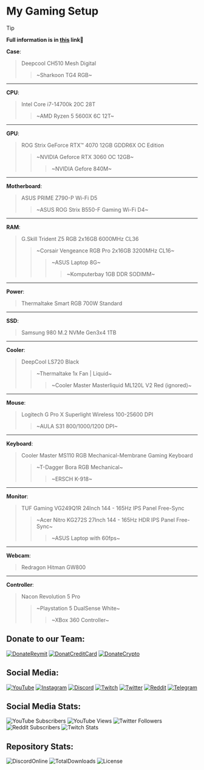 # My Gaming Setup

> [!TIP]
**Full information is in [this](https://www.instagram.com/stories/highlights/17917990355294297/) link💛**

**Case**:
> Deepcool CH510 Mesh Digital
>> ~Sharkoon TG4 RGB~
___
**CPU**:
> Intel Core i7-14700k 20C 28T
>> ~AMD Ryzen 5 5600X 6C 12T~
___
**GPU**:
> ROG Strix GeForce RTX™ 4070 12GB GDDR6X OC Edition
>> ~NVIDIA Geforce RTX 3060 OC 12GB~
>>> ~NVIDIA Gefore 840M~
___
**Motherboard**:
> ASUS PRIME Z790-P Wi-Fi D5
>> ~ASUS ROG Strix B550-F Gaming Wi-Fi D4~
___
**RAM**:
> G.Skill Trident Z5 RGB 2x16GB 6000MHz CL36
>> ~Corsair Vengeance RGB Pro 2x16GB 3200MHz CL16~
>>> ~ASUS Laptop 8G~
>>>> ~Komputerbay 1GB DDR SODIMM~
___
**Power**:
> Thermaltake Smart RGB 700W Standard
___
**SSD**:
> Samsung 980 M.2 NVMe Gen3x4 1TB
___
**Cooler**:
> DeepCool LS720 Black
>> ~Thermaltake 1x Fan | Liquid~
>>> ~Cooler Master Masterliquid ML120L V2 Red (ignored)~
___
**Mouse**:
> Logitech G Pro X Superlight Wireless 100-25600 DPI
>> ~AULA S31 800/1000/1200 DPI~
___
**Keyboard**:
> Cooler Master MS110 RGB Mechanical-Membrane Gaming Keyboard
>> ~T-Dagger Bora RGB Mechanical~
>>> ~ERSCH K-918~
___
**Monitor**:
> TUF Gaming VG249Q1R 24Inch 144 - 165Hz IPS Panel Free-Sync
>> ~Acer Nitro KG272S 27Inch 144 - 165Hz HDR IPS Panel Free-Sync~
>>> ~ASUS Laptop with 60fps~
___
**Webcam**:
> Redragon Hitman GW800
___
**Controller**:
> Nacon Revolution 5 Pro
>> ~Playstation 5 DualSense White~
>>> ~XBox 360 Controller~



## Donate to our Team:
[![DonateReymit](https://img.shields.io/badge/Donate-Reymit-purple)](https://reymit.ir/examid6540)
[![DonatCreditCard](https://img.shields.io/badge/Donate-CreditCard-blue.svg)](https://reymit.ir/examid6540?int)
[![DonateCrypto](https://img.shields.io/badge/Donate-Crypto-orange.svg)](https://reymit.ir/examid6540?crypto)

## Social Media:
[![YouTube](https://img.shields.io/badge/YouTube-%23FF0000.svg?style=for-the-badge&logo=YouTube&logoColor=white)](https://www.youtube.com/c/Examid6540)
[![Instagram](https://img.shields.io/badge/Instagram-%23E4405F.svg?style=for-the-badge&logo=Instagram&logoColor=white)](https://www.instagram.com/examid6540)
[![Discord](https://img.shields.io/badge/%3CExamid%3E-%237289DA.svg?style=for-the-badge&logo=discord&logoColor=white)](https://discord.com/invite/yEhhndhFHW)
[![Twitch](https://img.shields.io/badge/Twitch-%239146FF.svg?style=for-the-badge&logo=Twitch&logoColor=white)](https://www.twitch.tv/examid6540)
[![Twitter](https://img.shields.io/badge/Twitter-%231DA1F2.svg?style=for-the-badge&logo=Twitter&logoColor=white)](https://twitter.com/examid6540)
[![Reddit](https://img.shields.io/badge/Reddit-FF4500?style=for-the-badge&logo=reddit&logoColor=white)](https://www.reddit.com/user/examid6540)
[![Telegram](https://img.shields.io/badge/Telegram-2CA5E0?style=for-the-badge&logo=telegram&logoColor=white)](https://t.me/examid6540)

## Social Media Stats:
![YouTube Subscribers](https://img.shields.io/youtube/channel/subscribers/UCKER67LXWVGR3MJJ0vIXFVA?label=YouTube%20Subscribers&style=for-the-badge)
![YouTube Views](https://img.shields.io/youtube/channel/views/UCKER67LXWVGR3MJJ0vIXFVA?label=YouTube%20Views&style=for-the-badge)
![Twitter Followers](https://img.shields.io/twitter/follow/examid6540?color=blue&label=Twitter%20Followers&style=for-the-badge)
![Reddit Subscribers](https://img.shields.io/reddit/subreddit-subscribers/examid6540?color=orange&label=Reddit%20Subscribers&style=for-the-badge)
![Twitch Stats](https://img.shields.io/twitch/status/examid6540?color=purple&style=for-the-badge)

## Repository Stats:
![DiscordOnline](https://img.shields.io/discord/852100868303749130?color=purple&label=discord%20chat)
![TotalDownloads](https://img.shields.io/github/downloads/Hamidalavi/CSS-step-by-step/total)
![License](https://img.shields.io/badge/license-EXB-orange)
